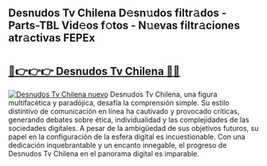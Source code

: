 ## Desnudos Tv Chilena D𝚎sn𝚞dos filtr𝚊dos - Parts-TBL Vid𝚎os f𝚘tos - N𝚞evas filtr𝚊ciones atr𝚊ctivas FEPEx

# <h2><a href="http://mb8isad.tromn.icu/?c=Desnudos+Tv+Chilena">🔗👉👉👉 Desnudos Tv Chilena 🔗🔗</a></h2>

[![Desnudos Tv Chilena nuevo](https://i.imgur.com/pEAQMta.gif)](http://mb8isad.tromn.icu/?c=Desnudos+Tv+Chilena)
Desnudos Tv Chilena, una figura multifacética y paradójica, desafía la comprensión simple. Su estilo distintivo de comunicación en línea ha cautivado y provocado críticas, generando debates sobre ética, individualidad y las complejidades de las sociedades digitales. A pesar de la ambigüedad de sus objetivos futuros, su papel en la configuración de la esfera digital es incuestionable. Con una dedicación inquebrantable y un encanto innegable, el progreso de Desnudos Tv Chilena en el panorama digital es imparable.
